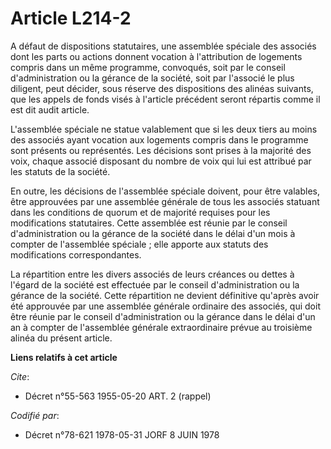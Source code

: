 # Article L214-2

A défaut de dispositions statutaires, une assemblée spéciale des associés dont les parts ou actions donnent vocation à
l'attribution de logements compris dans un même programme, convoqués, soit par le conseil d'administration ou la gérance de
la société, soit par l'associé le plus diligent, peut décider, sous réserve des dispositions des alinéas suivants, que les
appels de fonds visés à l'article précédent seront répartis comme il est dit audit article.

L'assemblée spéciale ne statue valablement que si les deux tiers au moins des associés ayant vocation aux logements compris
dans le programme sont présents ou représentés. Les décisions sont prises à la majorité des voix, chaque associé disposant du
nombre de voix qui lui est attribué par les statuts de la société.

En outre, les décisions de l'assemblée spéciale doivent, pour être valables, être approuvées par une assemblée générale de
tous les associés statuant dans les conditions de quorum et de majorité requises pour les modifications statutaires. Cette
assemblée est réunie par le conseil d'administration ou la gérance de la société dans le délai d'un mois à compter de
l'assemblée spéciale ; elle apporte aux statuts des modifications correspondantes.

La répartition entre les divers associés de leurs créances ou dettes à l'égard de la société est effectuée par le conseil
d'administration ou la gérance de la société. Cette répartition ne devient définitive qu'après avoir été approuvée par une
assemblée générale ordinaire des associés, qui doit être réunie par le conseil d'administration ou la gérance dans le délai
d'un an à compter de l'assemblée générale extraordinaire prévue au troisième alinéa du présent article.

**Liens relatifs à cet article**

_Cite_:

  - Décret n°55-563 1955-05-20 ART. 2 (rappel)

_Codifié par_:

  - Décret n°78-621 1978-05-31 JORF 8 JUIN 1978
